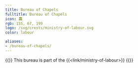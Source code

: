 ```yaml
---
title: Bureau of Chapels
fulltitle: Bureau of Chapels
icon: 🏛️
rgb: 155, 67, 199
logo: /svg/crests/ministry-of-labour.svg
color: labour

aliases:
- /bureau-of-chapels/
---
```

{{<note series>}}
 This bureau is part of the {{<link/ministry-of-labour>}}
{{</note>}}